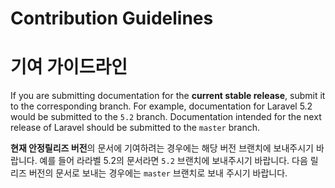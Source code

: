 # Contribution Guidelines
# 기여 가이드라인

If you are submitting documentation for the **current stable release**, submit it to the corresponding branch. For example, documentation for Laravel 5.2 would be submitted to the `5.2` branch. Documentation intended for the next release of Laravel should be submitted to the `master` branch.

**현재 안정릴리즈 버전**의 문서에 기여하려는 경우에는 해당 버전 브랜치에 보내주시기 바랍니다. 예를 들어 라라벨 5.2의 문서라면 `5.2` 브랜치에 보내주시기 바랍니다. 다음 릴리즈 버전의 문서로 보내는 경우에는 `master` 브랜치로 보내 주시기 바랍니다. 